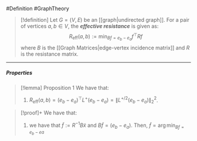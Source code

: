 #Definition #GraphTheory 

> [!definition]
> Let $G=(V,E)$ be an [[graph|undirected graph]]. For a pair of vertices $a,b\in V$, the ***effective resistance*** is given as: $$R_{\text{eff}}(a,b):=\min_{Bf=e_{b}-e_{a}}f^\top Rf$$where $B$ is the [[Graph Matrices|edge-vertex incidence matrix]] and $R$ is the resistance matrix. 

---
##### Properties
> [!lemma] Proposition 1
> We have that:
> 1. $R_{\text{eff}}(a,b)=(e_{b}-e_{a})^\top L^+(e_{b}-e_{a})=\left\| L^{+ / 2}(e_{b}-e_{a}) \right\|^{2}_{2}$. 

> [!proof]+
> We have that:
> 1. we have that $\tilde{f}:= R^{-1}B\tilde{x}$ and $B\tilde{f}=(e_{b}-e_{a})$. Then, $\tilde{f}=\arg\min_{Bf=e_{b}-ea}$